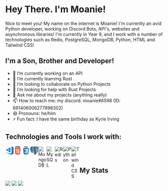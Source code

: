 # Hey There. I'm Moanie!

Nice to meet you! My name on the internet is Moanie! I'm currently an avid Python developer, working on Discord Bots, API's, websites and asynchronous libraries! I'm currently in Year 9, and I work with a number of technologies such as Redis, PostgreSQL, MongoDB, Python, HTML and Tailwind CSS!

## I'm a Son, Brother and Developer!

- 🔭 I’m currently working on an API
- 🌱 I’m currently learning Rust
- 👯 I’m looking to collaborate on Python Projects
- 🤔 I’m looking for help with Rust Projects
- 💬 Ask me about my projects (anything really)
- 📫 How to reach me: my discord: moanie#6598 (ID: 691406006277898302)
- 😄 Pronouns: he/him
- ⚡ Fun fact: I have the same birthday as Kyrie Irving

## Technologies and Tools I work with:

<img align="left" alt="Visual Studio Code" width="26px" src="https://raw.githubusercontent.com/github/explore/80688e429a7d4ef2fca1e82350fe8e3517d3494d/topics/visual-studio-code/visual-studio-code.png" />
<img align="left" alt="HTML5" width="26px" src="https://raw.githubusercontent.com/github/explore/80688e429a7d4ef2fca1e82350fe8e3517d3494d/topics/html/html.png" />
<img align="left" alt="CSS3" width="26px" src="https://raw.githubusercontent.com/github/explore/80688e429a7d4ef2fca1e82350fe8e3517d3494d/topics/css/css.png" />
<img align="left" alt="PostgreSQL" width="26px" src="https://raw.githubusercontent.com/github/explore/80688e429a7d4ef2fca1e82350fe8e3517d3494d/topics/postgresql/postgresql.png" />
<img align="left" alt="MongoDB" width="26px" src="https://img.icons8.com/color/452/mongodb.png" />
<img align="left" alt="MySQL" width="26px" src="https://cdn.icon-icons.com/icons2/2415/PNG/512/mysql_original_wordmark_logo_icon_146417.png" />
<img align="left" alt="Redis" width="26px" src="https://cdn.iconscout.com/icon/free/png-512/redis-83994.png" />
<img align="left" alt="Python" width="26px" src="https://cdn.iconscout.com/icon/free/png-256/python-3521655-2945099.png" />
<img align="left" alt="Tailwind CSS" width="26px" src="https://symbols.getvecta.com/stencil_97/3_tailwind-css-icon.43c02f69bf.png" />

<br/>
<br/>

## My Stats

<img align="center" src="https://github-readme-stats-mauve-mu-95.vercel.app/api?username=moanie&theme=vue-dark&show_icons=true">
<img align="center" src="https://github-readme-stats-mauve-mu-95.vercel.app/api/top-langs/?username=moanie&theme=vue-dark">
<img align="center" src="https://github-readme-stats-mauve-mu-95.vercel.app/api/wakatime?username=moanie&theme=vue-dark&layout=compact">
